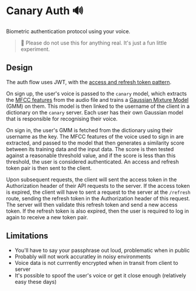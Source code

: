 # Canary Auth 🔊

Biometric authentication protocol using your voice.

> 🚧 Please do not use this for anything real. It's just a fun little experiment.

## Design

The auth flow uses JWT, with the [access and refresh token pattern](https://www.baeldung.com/cs/access-refresh-tokens).

On sign up, the user's voice is passed to the `canary` model, which extracts the [MFCC features](https://en.wikipedia.org/wiki/Mel-frequency_cepstrum) from the audio file and trains a [Gaussian Mixture Model](https://scikit-learn.org/stable/modules/mixture.html) (GMM) on them.
This model is then linked to the username of the client in a dictionary on the `canary` server. Each user has their own Gaussian model that is responsible for recognising their voice.

On sign in, the user's GMM is fetched from the dictionary using their username as the key. The MFCC features of the voice used to sign in are extracted, and passed to the model that then generates a similarity score between its training data and the input data.
The score is then tested against a reasonable threshold value, and if the score is less than this threshold, the user is considered authenticated. An access and refresh token pair is then sent to the client.

Upon subsequent requests, the client will sent the access token in the Authorization header of their API requests to the server. If the access token is expired, the client will have to sent a request to the server at the `/refresh` route, sending the refresh token in the Authorization header of this request. The server will then validate this refresh token and send a new access token. If the refresh token is also expired, then the user is required to log in again to receive a new token pair.

## Limitations

-   You'll have to say your passphrase out loud, problematic when in public
-   Probably will not work accuratley in noisy environments
-   Voice data is not currrently encrypted when in transit from client to server
-   It's possible to spoof the user's voice or get it close enough (relatively easy these days)

